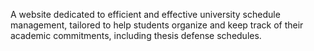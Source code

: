 A website dedicated to efficient and effective university schedule management, tailored to help students organize and keep track of their academic commitments, including thesis defense schedules.
